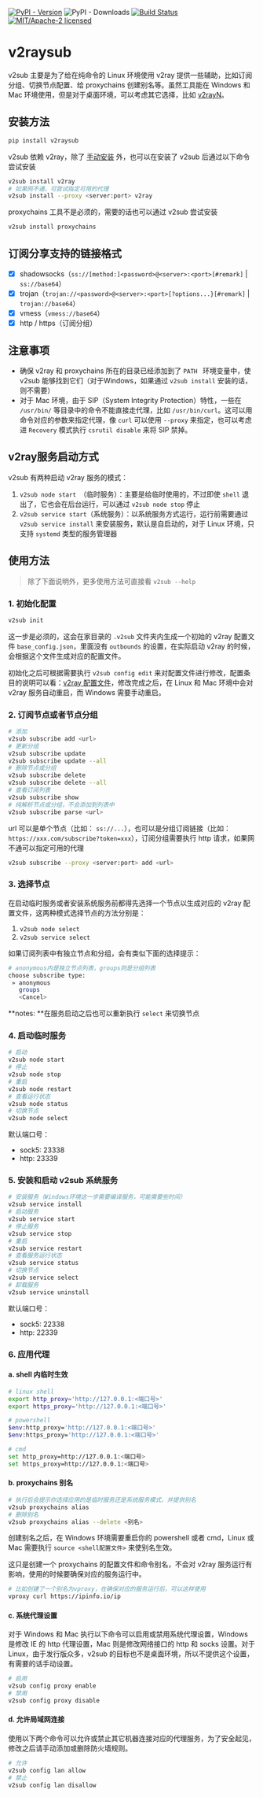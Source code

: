 [![PyPI - Version](https://img.shields.io/pypi/v/v2raysub)](https://pypi.org/project/v2raysub/) ![PyPI - Downloads](https://img.shields.io/pypi/dm/v2raysub) [![Build Status](https://github.com/12CrazyPaul21/v2raysub/actions/workflows/build-and-test-v2sub.yml/badge.svg)](https://github.com/12CrazyPaul21/v2raysub/actions) [![MIT/Apache-2 licensed](https://img.shields.io/crates/l/lopxy.svg)](./LICENSE)

# v2raysub

v2sub 主要是为了给在纯命令的 Linux 环境使用 v2ray 提供一些辅助，比如订阅分组、切换节点配置、给 proxychains 创建别名等。虽然工具能在 Windows 和 Mac 环境使用，但是对于桌面环境，可以考虑其它选择，比如 [v2rayN](https://github.com/2dust/v2rayN)。

## 安装方法

```bash
pip install v2raysub
```

v2sub 依赖 v2ray，除了 [手动安装](https://www.v2ray.com/chapter_00/install.html) 外，也可以在安装了 v2sub 后通过以下命令尝试安装

```bash
v2sub install v2ray
# 如果网不通，可尝试指定可用的代理
v2sub install --proxy <server:port> v2ray
```

proxychains 工具不是必须的，需要的话也可以通过 v2sub 尝试安装

```bash
v2sub install proxychains
```

## 订阅分享支持的链接格式

- [x] shadowsocks（`ss://[method:]<password>@<server>:<port>[#remark]` | `ss://base64`）
- [x] trojan（`trojan://<password>@<server>:<port>[?options...}[#remark]` | `trojan://base64`）
- [x] vmess（`vmess://base64`）
- [x] http / https（订阅分组）

## 注意事项

- 确保 v2ray 和 proxychains 所在的目录已经添加到了 `PATH ` 环境变量中，使 v2sub 能够找到它们（对于Windows，如果通过 `v2sub install` 安装的话，则不需要）
- 对于 Mac 环境，由于 SIP（System Integrity Protection）特性，一些在 `/usr/bin/` 等目录中的命令不能直接走代理，比如 `/usr/bin/curl`。这可以用命令对应的参数来指定代理，像 `curl` 可以使用 `--proxy` 来指定，也可以考虑进 `Recovery` 模式执行 `csrutil disable` 来将 SIP 禁掉。

## v2ray服务启动方式

v2sub 有两种启动 v2ray 服务的模式：

1.  `v2sub node start `（临时服务）：主要是给临时使用的，不过即使 `shell` 退出了，它也会在后台运行，可以通过 `v2sub node stop` 停止
2.  `v2sub service start`（系统服务）：以系统服务方式运行，运行前需要通过 `v2sub service install` 来安装服务，默认是自启动的，对于 Linux 环境，只支持 `systemd` 类型的服务管理器

## 使用方法

> 除了下面说明外，更多使用方法可直接看 `v2sub --help`

### 1. 初始化配置

```bash
v2sub init
```

这一步是必须的，这会在家目录的 `.v2sub` 文件夹内生成一个初始的 v2ray 配置文件 `base_config.json`，里面没有 `outbounds` 的设置，在实际启动 v2ray 的时候，会根据这个文件生成对应的配置文件。

初始化之后可根据需要执行 `v2sub config edit` 来对配置文件进行修改，配置条目的说明可以看：[v2ray 配置文件](https://www.v2ray.com/chapter_02/)，修改完成之后，在 Linux 和 Mac 环境中会对 v2ray 服务自动重启，而 Windows 需要手动重启。

### 2. 订阅节点或者节点分组

```bash
# 添加
v2sub subscribe add <url>
# 更新分组
v2sub subscribe update
v2sub subscribe update --all
# 删除节点或分组
v2sub subscribe delete
v2sub subscribe delete --all
# 查看订阅列表
v2sub subscribe show
# 纯解析节点或分组，不会添加到列表中
v2sub subscribe parse <url>
```

url 可以是单个节点（比如： `ss://...`），也可以是分组订阅链接（比如：`https://xxx.com/subscribe?token=xxx`），订阅分组需要执行 http 请求，如果网不通可以指定可用的代理

```bash
v2sub subscribe --proxy <server:port> add <url>
```

### 3. 选择节点

在启动临时服务或者安装系统服务前都得先选择一个节点以生成对应的 v2ray 配置文件，这两种模式选择节点的方法分别是：

1. `v2sub node select`
2. `v2sub service select`

如果订阅列表中有独立节点和分组，会有类似下面的选择提示：

```bash
# anonymous内是独立节点列表，groups则是分组列表
choose subscribe type:
 » anonymous
   groups
   <Cancel>
```

**notes: **在服务启动之后也可以重新执行 `select` 来切换节点

### 4. 启动临时服务

```bash
# 启动
v2sub node start
# 停止
v2sub node stop
# 重启
v2sub node restart
# 查看运行状态
v2sub node status
# 切换节点
v2sub node select
```

默认端口号：

- sock5: 23338
- http: 23339

### 5. 安装和启动 v2sub 系统服务

```bash
# 安装服务（Windows环境这一步需要编译服务，可能需要些时间）
v2sub service install
# 启动服务
v2sub service start
# 停止服务
v2sub service stop
# 重启
v2sub service restart
# 查看服务运行状态
v2sub service status
# 切换节点
v2sub service select
# 卸载服务
v2sub service uninstall
```

默认端口号：

- sock5: 22338
- http: 22339

### 6. 应用代理

#### a. shell 内临时生效

```bash
# linux shell
export http_proxy='http://127.0.0.1:<端口号>'
export https_proxy='http://127.0.0.1:<端口号>'

# powershell
$env:http_proxy='http://127.0.0.1:<端口号>'
$env:https_proxy='http://127.0.0.1:<端口号>'

# cmd
set http_proxy=http://127.0.0.1:<端口号>
set https_proxy=http://127.0.0.1:<端口号>
```

#### b. proxychains 别名

```bash
# 执行后会提示你选择应用的是临时服务还是系统服务模式，并提供别名
v2sub proxychains alias
# 删除别名
v2sub proxychains alias --delete <别名>
```

创建别名之后，在 Windows 环境需要重启你的 powershell 或者 cmd，Linux 或 Mac 需要执行 `source <shell配置文件>` 来使别名生效。

这只是创建一个 proxychains 的配置文件和命令别名，不会对 v2ray 服务运行有影响，使用的时候要确保对应的服务运行中。

```bash
# 比如创建了一个别名为vproxy，在确保对应的服务运行后，可以这样使用
vproxy curl https://ipinfo.io/ip
```

#### c. 系统代理设置

对于 Windows 和 Mac 执行以下命令可以启用或禁用系统代理设置，Windows 是修改 IE 的 http 代理设置，Mac 则是修改网络接口的 http 和 socks 设置。对于 Linux，由于发行版众多，v2sub 的目标也不是桌面环境，所以不提供这个设置，有需要的话手动设置。

```bash
# 启用
v2sub config proxy enable
# 禁用
v2sub config proxy disable
```

#### d. 允许局域网连接

使用以下两个命令可以允许或禁止其它机器连接对应的代理服务，为了安全起见，修改之后请手动添加或删除防火墙规则。

```bash
# 允许
v2sub config lan allow
# 禁止
v2sub config lan disallow
```





